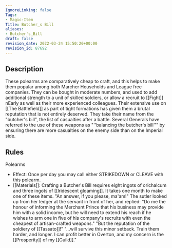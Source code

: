 ```yaml
---
IgnoreLinking: false
Tags:
- Magic-Item
Title: Butcher_s Bill
aliases:
- Butcher's_Bill
draft: false
revision_date: 2022-03-24 15:50:20+00:00
revision_id: 87692
---
```


## Description
These polearms are comparatively cheap to craft, and this helps to make them popular among both Marcher Households and League free companies. They can be bought in moderate numbers, and used to add additional strength to a unit of skilled soldiers, or allow a recruit to [[Fight]] nEarly as well as their more experienced colleagues. 
Their extensive use on [[The Battlefield]] as part of tight formations has given them a brutal reputation that is not entirely deserved. They take their name from the "butcher's bill", the list of casualties after a battle. Several Generals have referred to the use of these weapons as "''balancing the butcher's bill''" by ensuring there are more casualties on the enemy side than on the Imperial side.
## Rules
Polearms
* Effect: Once per day you may call either STRIKEDOWN or CLEAVE with this polearm.
* [[Materials]]: Crafting a Butcher's Bill requires eight ingots of orichalcum and three ingots of [[Iridescent gloaming]]. It takes one month to make one of these items.
"An answer, if you please, ma'am!" 
The sutler looked up from her ledger at the servant in front of her, and replied: "Do me the honour of informing the Merchant Prince that his business may provide him with a solid income, but he will need to extend his reach if he wishes to arm one in five of his company's recruits with even the cheapest of artisan-crafted weapons." 
"But the reputation of the soldiery of [[Tassato]]!" 
"...will survive this minor setback. Train them harder, and longer. I can profit better in Overton, and my concern is the [[Prosperity]] of my [[Guild]]."